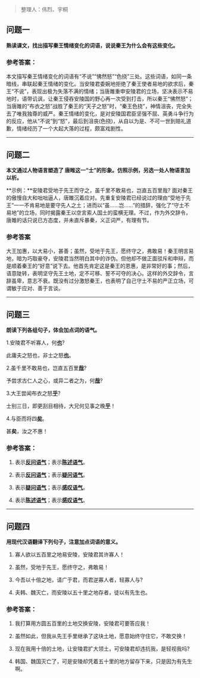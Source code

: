 > 整理人：伟烈、宇桐

## 问题一

**熟读课文，找出描写秦王情绪变化的词语，说说秦王为什么会有这些变化。**

### 参考答案：

本文描写秦王情绪变化的词语有“不说”“怫然怒”“色挠”三处。这些词语，如同一条暗线，串联起秦王情绪的变化。当安陵君委婉地拒绝了秦王使者易地的欲求后，秦王“不说”，表现出极为失落不满的情绪；当唐雎重申安陵君的立场，坚决表示不易地时，语带讥讽，让秦王侵吞安陵国的野心再一次受到打击，所以秦王“怫然怒”；当唐雎的“布衣之怒”战胜了秦王的“天子之怒”时，“秦王色挠”，神情沮丧，完全失去了唯我独尊的威严。秦王情绪的变化，是对安陵国君臣坚强不屈、英勇斗争行为的反应，他从“不说”到“怒”，最后到沮丧(色挠)，从自以为是、不可一世到赔礼道歉，情绪经历了一个大起大落的过程，颇富戏剧性。



------

 

## 问题二

**本文通过人物语言塑造了 唐睢这一“士”的形象。仿照示例，另选一处人物语言加以析。**

**示例：**安陵君受地于先王而守之，虽千里不敢易也，岂直五百里哉? 面对秦王的傲慢自大和咄咄逼人，唐雎沉着应对。先重复安陵君已经说过的理由“受地于先王”一一不肯易地是要守先人之土；进而以“虽……岂……”的措辞，强化了“守土不易地”的立场，同时揭露秦王以空言索人国土的蛮横无理。不过，作为外交辞令，唐雎的话只说已方态度，并未直斥暴秦，义正词严，有理有节。

### 参考答案

大王加惠，以大易小，甚善；虽然，受地于先王，愿终守之，弗敢易！秦王明言易地，暗为巧取豪夺，安陵君当然明白其中的诈伪。但他却不做正面驳斥和申辩，而是顺着秦王的“好意”说下去。他首先肯定这是秦王的恩惠，是非常好的事；然后，语意陡转，表明坚守先王土地，定不可移、誓不可夺的决心。这样的外交辞令，言辞虽卑，意志不衰。既没有过分激怒秦王，也表明了自己守土不易的严正立场，可谓敏于应对、善于言谈。



------



## 问题三

**朗读下列各组句子，体会加点词的语气。**

1.安陵君不听寡人，何<u>**也**</u>?

此庸夫之怒也，非士之怒<u>**也**</u>。

2.虽千里不敢易也，岂直五百里<u>**哉**</u>?

予尝求古仁人之心，或异二者之为，何<u>**哉**</u>?

3.大王尝闻布衣之怒<u>**乎**</u>?

士别三日，即更刮目相待，大兄何见事之晚<u>**乎**</u>！

4.与臣而将四<u>**矣**</u>。

甚**矣**，汝之不惠！

###   参考答案：

1. 表示<u>**反问语气**</u>；表示<u>**陈述语气**</u>。

2. 表示<u>**反问语气**</u>；表示<u>**疑问语气**</u>。

3. 表示<u>**疑问语气**</u>；表示<u>**感叹语气**</u>。

4. 表示<u>**陈述语气**</u>；表示<u>**感叹语气**</u>。



------



## 问题四

**用现代汉语翻译下列句子，注意加点词语的意义。**

1. 寡人欲以五百里之地易安陵，安陵君其许寡人！

   

2. 虽然，受地于先王，愿终守之，弗敢易！

   

3. 今吾以十倍之地，请广于君，而君逆寡人者，轻寡人与?

   

4. 夫韩、魏灭亡，而安陵以五十里之地存者，徒以有先生也。

### 参考答案：

1. 我打算用方圆五百里的土地交换安陵，安陵君可要答应我！

   

2. 虽然如此，但我从先王手里继承了这块土地，愿意始终守住它，不敢交换！

   

3. 现在我用十倍的土地，让安陵君扩大领土，可安陵君却违抗我，是轻视我吗?

   

4. 韩国、魏国灭亡了，可是安陵却凭着五十里的地方留存下来，只是因为有先生啊。